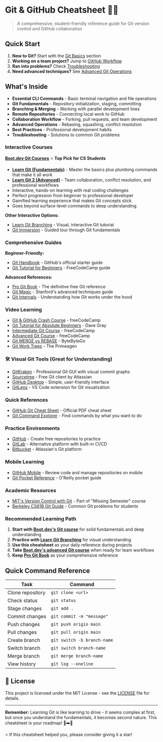 # Git & GitHub Cheatsheet 🐙🐱

> A comprehensive, student-friendly reference guide for Git version control and GitHub collaboration

## Quick Start

1. **New to Git?** Start with the [Git Basics](git-github-cheatsheet.md#git-basics) section
2. **Working on a team project?** Jump to [GitHub Workflow](git-github-cheatsheet.md#github-workflow)
3. **Ran into problems?** Check [Troubleshooting](git-github-cheatsheet.md#troubleshooting)
4. **Need advanced techniques?** See [Advanced Git Operations](git-github-cheatsheet.md#advanced-git-operations)

## What's Inside

- **Essential CLI Commands** - Basic terminal navigation and file operations
- **Git Fundamentals** - Repository initialization, staging, committing
- **Branching & Merging** - Working with parallel development lines
- **Remote Repositories** - Connecting local work to GitHub
- **Collaboration Workflow** - Forking, pull requests, and team development
- **Advanced Operations** - Rebasing, squashing, conflict resolution
- **Best Practices** - Professional development habits
- **Troubleshooting** - Solutions to common Git problems

### Interactive Courses

**[Boot.dev Git Courses](https://www.boot.dev/courses/learn-git)** ⭐ **Top Pick for CS Students**
- **[Learn Git (Fundamentals)](https://www.boot.dev/courses/learn-git)** - Master the basics plus plumbing commands that make it all work
- **[Learn Git 2 (Advanced)](https://www.boot.dev/courses/learn-git-2)** - Team collaboration, conflict resolution, and professional workflows
- Interactive, hands-on learning with real coding challenges
- Perfect progression from beginner to professional developer
- Gamified learning experience that makes Git concepts stick
- Goes beyond surface-level commands to deep understanding

**Other Interactive Options:**
- [Learn Git Branching](https://learngitbranching.js.org/) - Visual, interactive Git tutorial
- [Git Immersion](https://gitimmersion.com/) - Guided tour through Git fundamentals

### Comprehensive Guides

**Beginner-Friendly:**
- [Git Handbook](https://guides.github.com/introduction/git-handbook/) - GitHub's official starter guide
- [Git Tutorial for Beginners](https://www.freecodecamp.org/news/git-and-github-for-beginners/) - FreeCodeCamp guide

**Advanced References:**
- [Pro Git Book](https://git-scm.com/book) - The definitive free Git reference
- [Git Magic](http://www-cs-students.stanford.edu/~blynn/gitmagic/) - Stanford's advanced techniques guide
- [Git Internals](https://github.com/pluralsight/git-internals-pdf) - Understanding how Git works under the hood

### Video Learning

- [Git & GitHub Crash Course](https://www.youtube.com/watch?v=RGOj5yH7evk) - freeCodeCamp
- [Git Tutorial for Absolute Beginners](https://www.youtube.com/watch?v=CvUiKWv2-C0) - Dave Gray
- [Intermediate Git Course](https://www.youtube.com/watch?v=Uszj_k0DGsg) - freeCodeCamp
- [Advanced Git Course](https://www.youtube.com/watch?v=qsTthZi23VE) - freeCodeCamp
- [Git MERGE vs REBASE](https://www.youtube.com/watch?v=0chZFIZLR_0) - ByteByteGo
- [Git Work Trees](https://youtu.be/2uEqYw-N8uE?si=wI5W2UCSw7HFD1be) - The Primeagen

### 🛠 Visual Git Tools (Great for Understanding)

- [GitKraken](https://www.gitkraken.com/) - Professional Git GUI with visual commit graphs
- [Sourcetree](https://www.sourcetreeapp.com/) - Free Git client by Atlassian
- [GitHub Desktop](https://desktop.github.com/) - Simple, user-friendly interface
- [GitLens](https://gitlens.amod.io/) - VS Code extension for Git visualization

### Quick References

- [GitHub Git Cheat Sheet](https://education.github.com/git-cheat-sheet-education.pdf) - Official PDF cheat sheet
- [Git Command Explorer](https://git.gaozih.com/) - Find commands by what you want to do

### Practice Environments

- [GitHub](https://github.com/) - Create free repositories to practice
- [GitLab](https://gitlab.com/) - Alternative platform with built-in CI/CD
- [Bitbucket](https://bitbucket.org/) - Atlassian's Git platform

### Mobile Learning

- [GitHub Mobile](https://github.com/mobile/) - Review code and manage repositories on mobile
- [Git Pocket Reference](https://www.oreilly.com/library/view/git-pocket-reference/9781449327507/) - O'Reilly pocket guide

### Academic Resources

- [MIT's Version Control with Git](https://missing.csail.mit.edu/2020/version-control/) - Part of "Missing Semester" course
- [Berkeley CS61B Git Guide](https://sp21.datastructur.es/materials/guides/git-wtfs.html) - Common Git problems for students

### Recommended Learning Path

1. **Start with [Boot.dev's Git course](https://www.boot.dev/courses/learn-git)** for solid fundamentals and deep understanding
2. **Practice with [Learn Git Branching](https://learngitbranching.js.org/)** for visual understanding  
3. **Use this cheatsheet** as your daily reference during projects
4. **Take [Boot.dev's advanced Git course](https://www.boot.dev/courses/learn-git-2)** when ready for team workflows
5. **Keep [Pro Git Book](https://git-scm.com/book)** as your comprehensive reference

## Quick Command Reference

| Task | Command |
|------|---------|
| Clone repository | `git clone <url>` |
| Check status | `git status` |
| Stage changes | `git add .` |
| Commit changes | `git commit -m "message"` |
| Push changes | `git push origin main` |
| Pull changes | `git pull origin main` |
| Create branch | `git switch -b branch-name` |
| Switch branch | `git switch branch-name` |
| Merge branch | `git merge branch-name` |
| View history | `git log --oneline` |

## 📄 License

This project is licensed under the MIT License - see the [LICENSE](LICENSE) file for details.

---

**Remember:** Learning Git is like learning to drive - it seems complex at first, but once you understand the fundamentals, it becomes second nature. This cheatsheet is your roadmap! 🚗➡️🏁

⭐ If this cheatsheet helped you, please consider giving it a star!
